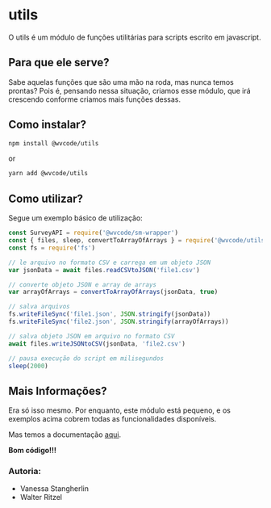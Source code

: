 # utils

O utils é um módulo de funções utilitárias para scripts escrito em javascript.

## Para que ele serve?

Sabe aquelas funções que são uma mão na roda, mas nunca temos prontas? Pois é, pensando nessa situação, criamos esse módulo, que irá crescendo conforme criamos mais funções dessas.

## Como instalar?

```bash
npm install @wvcode/utils
```

or

```bash
yarn add @wvcode/utils
```

## Como utilizar?

Segue um exemplo básico de utilização:

```javascript
const SurveyAPI = require('@wvcode/sm-wrapper')
const { files, sleep, convertToArrayOfArrays } = require('@wvcode/utils')
const fs = require('fs')

// le arquivo no formato CSV e carrega em um objeto JSON
var jsonData = await files.readCSVtoJSON('file1.csv')

// converte objeto JSON e array de arrays
var arrayOfArrays = convertToArrayOfArrays(jsonData, true)

// salva arquivos
fs.writeFileSync('file1.json', JSON.stringify(jsonData))
fs.writeFileSync('file2.json', JSON.stringify(arrayOfArrays))

// salva objeto JSON em arquivo no formato CSV
await files.writeJSONtoCSV(jsonData, 'file2.csv')

// pausa execução do script em milisegundos
sleep(2000)
```

## Mais Informações?

Era só isso mesmo. Por enquanto, este módulo está pequeno, e os exemplos acima cobrem todas as funcionalidades disponíveis.

Mas temos a documentação [aqui](documentation.md).

**Bom código!!!**

### Autoria:

- Vanessa Stangherlin
- Walter Ritzel

